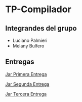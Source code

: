 # TP-Compilador

## Integrandes del grupo

- Luciano Palmieri
- Melany Bulfero

## Entregas

[Jar Primera Entrega](https://github.com/MelanyBulfero/TP-Compilador/blob/main/Entregas/PrimeraEntrega/Compilador-1.jar)

[Jar Segunda Entrega](https://github.com/MelanyBulfero/TP-Compilador/blob/main/Entregas/SegundaEntrega/Compilador-2.jar)

[Jar Tercera Entrega](https://github.com/MelanyBulfero/TP-Compilador/blob/main/Entregas/TerceraEntrega/Compilador.jar)